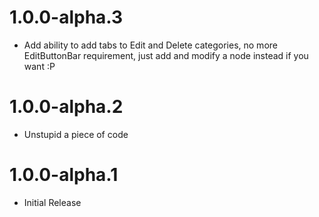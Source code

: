 # 1.0.0-alpha.3
- Add ability to add tabs to Edit and Delete categories, no more EditButtonBar requirement, just add and modify a node instead if you want :P

# 1.0.0-alpha.2
- Unstupid a piece of code

# 1.0.0-alpha.1
- Initial Release
